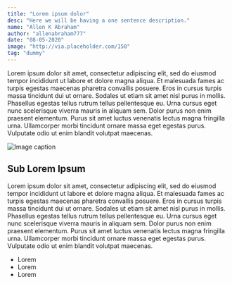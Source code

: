 ```yaml
---
title: "Lorem ipsum dolor"
desc: "Here we will be having a one sentence description."
name: "Allen K Abraham"
author: "allenabraham777"
date: "08-05-2020"
image: "http://via.placeholder.com/150"
tag: "dummy"
---
```

Lorem ipsum dolor sit amet, consectetur adipiscing elit, sed do eiusmod tempor incididunt ut labore et dolore magna aliqua. Et malesuada fames ac turpis egestas maecenas pharetra convallis posuere. Eros in cursus turpis massa tincidunt dui ut ornare. Sodales ut etiam sit amet nisl purus in mollis. Phasellus egestas tellus rutrum tellus pellentesque eu. Urna cursus eget nunc scelerisque viverra mauris in aliquam sem. Dolor purus non enim praesent elementum. Purus sit amet luctus venenatis lectus magna fringilla urna. Ullamcorper morbi tincidunt ornare massa eget egestas purus. Vulputate odio ut enim blandit volutpat maecenas.

![Image caption](https://image.freepik.com/free-vector/web-design-desk_23-2147503034.jpg)

## Sub Lorem Ipsum

Lorem ipsum dolor sit amet, consectetur adipiscing elit, sed do eiusmod tempor incididunt ut labore et dolore magna aliqua. Et malesuada fames ac turpis egestas maecenas pharetra convallis posuere. Eros in cursus turpis massa tincidunt dui ut ornare. Sodales ut etiam sit amet nisl purus in mollis. Phasellus egestas tellus rutrum tellus pellentesque eu. Urna cursus eget nunc scelerisque viverra mauris in aliquam sem. Dolor purus non enim praesent elementum. Purus sit amet luctus venenatis lectus magna fringilla urna. Ullamcorper morbi tincidunt ornare massa eget egestas purus. Vulputate odio ut enim blandit volutpat maecenas.

- Lorem
- Lorem
- Lorem
